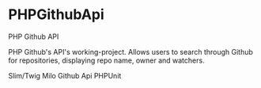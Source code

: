 # PHPGithubApi
PHP Github API

PHP Github's API's working-project. Allows users to search through Github for repositories, displaying repo name, owner and watchers. 

Slim/Twig
Milo Github Api
PHPUnit
